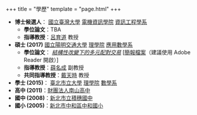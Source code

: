 +++
title = "學歷"
template = "page.html"
+++

- **博士候選人**：
  [國立臺灣大學](https://www.ntu.edu.tw/index.html) [電機資訊學院](https://eecs.ntu.edu.tw/) [資訊工程學系](https://www.csie.ntu.edu.tw/)    
  - **學位論文**：TBA
  - **指導教授**：[呂育道](https://www.csie.ntu.edu.tw/~lyuu/) 教授
- **碩士 (2017)**
  [國立陽明交通大學](https://www.nycu.edu.tw/) [理學院](https://science.nycu.edu.tw/) [應用數學系](https://www.math.nycu.edu.tw/event/index.php)
  - **學位論文**：
    *[結構性改變下的多元配對交易](https://hdl.handle.net/11296/a5b4hf)*
    [[簡報檔案](https://fi.klwang.tw/share/NIjQccAs)（建議使用 Adobe Reader 開啟）]
  - **指導教授**：[薛名成](https://jupiter.math.nycu.edu.tw/~mshiue/) 副教授
  - **共同指導教授**：[戴天時](https://finance.lab.nycu.edu.tw/) 教授
- **學士 (2015)**：
  [臺北市立大學](https://www.utaipei.edu.tw/) [理學院](https://schsci.utaipei.edu.tw/) [數學系](https://math.utaipei.edu.tw/)
- **高中 (2011)**：[財團法人南山高中](https://www.nssh.ntpc.edu.tw/)
- **國中 (2008)**：[新北市立積穗國中](https://www.gsjh.ntpc.edu.tw/)
- **國小 (2005)**：[新北市中和區中和國小](https://www.jhes.ntpc.edu.tw/)

<!-- # Education
- **Ph. D. Candidate (Persent)**
  - [Department of Computer Science & Information Engineering](https://www.csie.ntu.edu.tw/),
    [Electrical Engineering & Computer Science](https://eecs.ntu.edu.tw/),
    [National Taiwan University](https://www.ntu.edu.tw/index.html),
  - **Thesis**: TBA
  - **Adviser**: Full Prof. [Yuh-Dauh Lyuu](https://www.csie.ntu.edu.tw/~lyuu/)
- **M. S. (2017)**,
  [Department of Applied Mathematics](https://www.math.nycu.edu.tw/event/index.php),
  [College of Science](https://science.nycu.edu.tw/),
  [National Chiao Tung University](https://www.nycu.edu.tw/)
  - **Thesis**:
    *[Multivariate Pairs Trading with Structural Change Detections in Cointegrated Relationships](https://hdl.handle.net/11296/a5b4hf)*
    [[slide for adobe reader](https://fi.klwang.tw/share/NIjQccAs)]
  - **Adviser**: Assoc. Prof. [Ming-Cheng Shiue](https://jupiter.math.nycu.edu.tw/~mshiue/)
  - **Co-Adviser**: Full Prof. [Tian-Shyr Dai](https://finance.lab.nycu.edu.tw/)
- **B. S. (2015)**, [Department of Mathematics](https://math.utaipei.edu.tw/), [College of Science](https://schsci.utaipei.edu.tw/), [University of Taipei](https://www.utaipei.edu.tw/)
- **Senior High School (2011)**, [Nanshan High School](https://www.nssh.ntpc.edu.tw/)
- **Junior High School (2008)**, [New Taipei Municipal Ji-Sui Junior High School](https://www.gsjh.ntpc.edu.tw/)
- **Elementary School (2005)**, [New Taipei Municipal Zhonghe District Elementary High School](https://www.jhes.ntpc.edu.tw/) -->
